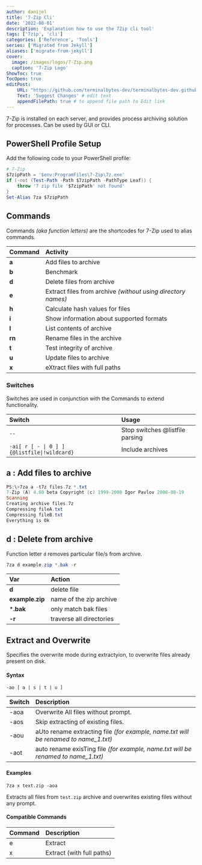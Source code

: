 ```yaml
---
author: danijel
title: '7-Zip Cli'
date: '2022-08-01'
description: 'Explanation how to use the 7Zip cli tool'
tags: ['7zip', 'cli']
categories: ['Reference', 'Tools']
series: ['Migrated from Jekyll']
aliases: ['migrate-from-jekyll']
cover:
  image: /images/logos/7-Zip.png
  caption: '7-Zip Logo'
ShowToc: true
TocOpen: true
editPost:
    URL: "https://github.com/terminalbytes-dev/terminalbytes-dev.github.io/tree/main/content"
    Text: 'Suggest Changes' # edit text
    appendFilePath: true # to append file path to Edit link
---
```


7-Zip is installed on each server, and provides process archiving solution for processes. Can be used by GUI or CLI.

## PowerShell Profile Setup

Add the following code to your PowerShell profile:

```powershell
# 7-Zip
$7zipPath = '$env:ProgramFiles\7-Zip\7z.exe'
if (-not (Test-Path -Path $7zipPath -PathType Leaf)) {
    throw '7 zip file '$7zipPath' not found'
}
Set-Alias 7za $7zipPath
```

## Commands

Commands _(aka function letters)_ are the shortcodes for 7-Zip used to alias commands.

| Command | Activity |
|:--------|:---------|
| **a** | Add files to archive |
| **b** | Benchmark |
| **d** | Delete files from archive |
| **e** | Extract files from archive _(without using directory names)_ |
| **h** | Calculate hash values for files |
| **i** | Show information about supported formats |
| **l** | List contents of archive |
| **rn** | Rename files in the archive |
| **t** | Test integrity of archive |
| **u** | Update files to archive |
| **x** | eXtract files with full paths |

### Switches

Switches are used in conjunction with the Commands to extend functionality.

| Switch | Usage |
|:-------|:------|
| `--` | Stop switches @listfile parsing |
| `-ai[ r [ - \| 0 ] ]{@listfile\|!wildcard}` | Include archives |

## a : Add files to archive

```powershell
PS:\>7za a -t7z files.7z *.txt
7-Zip (A) 4.60 beta Copyright (c) 1999-2008 Igor Pavlov 2008-08-19
Scanning
Creating archive files.7z
Compressing fileA.txt
Compressing fileB.txt
Everything is Ok
```

## d : Delete from archive

Function letter `d` removes particular file/s from archive.

```powershell
7za d example.zip *.bak -r
```

| Var   | Action |
|:------|:------------|
| **d** | delete file |
| **example.zip** | name of the zip archive |
| ***.bak** | only match bak files |
| **-r** | traverse all directories |


## Extract and Overwrite

Specifies the overwrite mode during extractyion, to overwrite files already present on disk.

#### Syntax

    -ao [ a | s | t | u ]

| Switch | Description |
|:-------|:------------|
| -aoa | Overwrite All files without prompt. |
| -aos | Skip extracting of existing files. |
| -aou | aUto rename extracting file _(for example, name.txt will be renamed to name_1.txt)_ |
| -aot | auto rename exisTing file _(for example, name.txt will be renamed to name_1.txt)_ |


#### Examples

```
7za x text.zip -aoa
```

Extracts all files from `test.zip` archive and overwrites existing files without any prompt.

#### Compatible Commands

| Command | Description |
|:--------|:------------|
| e | Extract |
| x | Extract (with full paths) |
